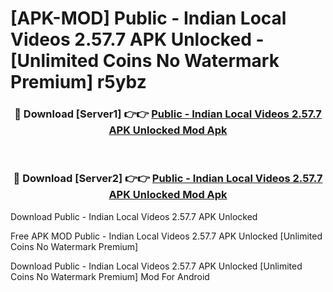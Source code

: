 # [APK-MOD] Public - Indian Local Videos 2.57.7 APK Unlocked - [Unlimited Coins No Watermark Premium] r5ybz



<div align="center">
<h3>🔴 Download [Server1] 👉👉 <a href="https://momento.my/?title=Public_-_Indian_Local_Videos_2.57.7_APK_Unlocked">Public - Indian Local Videos 2.57.7 APK Unlocked Mod Apk</a></h3><br>

<h3>🔴 Download [Server2] 👉👉 <a href="https://momento.my/?title=Public_-_Indian_Local_Videos_2.57.7_APK_Unlocked">Public - Indian Local Videos 2.57.7 APK Unlocked Mod Apk</a></h3>
</div>



Download Public - Indian Local Videos 2.57.7 APK Unlocked 

Free APK MOD Public - Indian Local Videos 2.57.7 APK Unlocked [Unlimited Coins No Watermark Premium]

Download Public - Indian Local Videos 2.57.7 APK Unlocked [Unlimited Coins No Watermark Premium] Mod For Android
